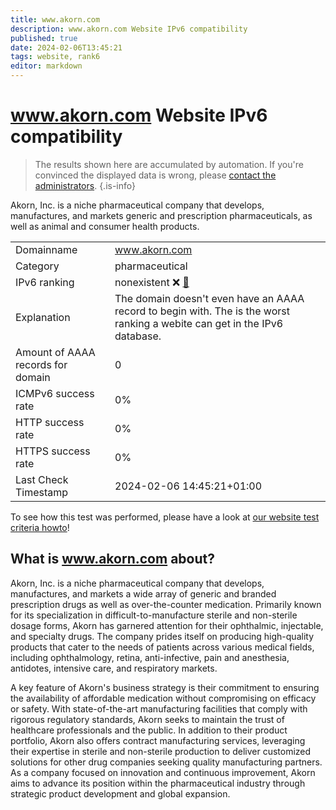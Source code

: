 ```yaml
---
title: www.akorn.com
description: www.akorn.com Website IPv6 compatibility
published: true
date: 2024-02-06T13:45:21
tags: website, rank6
editor: markdown
---
```


# www.akorn.com Website IPv6 compatibility

> The results shown here are accumulated by automation. If you're convinced the displayed data is wrong, please [contact the administrators](/howto/chat). 
{.is-info}

Akorn, Inc. is a niche pharmaceutical company that develops, manufactures, and markets generic and prescription pharmaceuticals, as well as animal and consumer health products.


|   |   |
| - | - |
| Domainname | www.akorn.com
| Category | pharmaceutical |
| IPv6 ranking | nonexistent :x: [🔗](/howto/ranking) |
| Explanation | The domain doesn't even have an AAAA record to begin with. The is the worst ranking a webite can get in the IPv6 database. |
| Amount of AAAA records for domain | 0 |
| ICMPv6 success rate | 0%|
| HTTP success rate | 0% |
| HTTPS success rate | 0% |
| Last Check Timestamp | 2024-02-06 14:45:21+01:00 |

To see how this test was performed, please have a look at [our website test criteria howto](/howto/testcriteria/website)!


## What is www.akorn.com about?
Akorn, Inc. is a niche pharmaceutical company that develops, manufactures, and markets a wide array of generic and branded prescription drugs as well as over-the-counter medication. Primarily known for its specialization in difficult-to-manufacture sterile and non-sterile dosage forms, Akorn has garnered attention for their ophthalmic, injectable, and specialty drugs. The company prides itself on producing high-quality products that cater to the needs of patients across various medical fields, including ophthalmology, retina, anti-infective, pain and anesthesia, antidotes, intensive care, and respiratory markets.

A key feature of Akorn's business strategy is their commitment to ensuring the availability of affordable medication without compromising on efficacy or safety. With state-of-the-art manufacturing facilities that comply with rigorous regulatory standards, Akorn seeks to maintain the trust of healthcare professionals and the public. In addition to their product portfolio, Akorn also offers contract manufacturing services, leveraging their expertise in sterile and non-sterile production to deliver customized solutions for other drug companies seeking quality manufacturing partners. As a company focused on innovation and continuous improvement, Akorn aims to advance its position within the pharmaceutical industry through strategic product development and global expansion.


